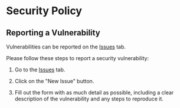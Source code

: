 # Security Policy

## Reporting a Vulnerability

Vulnerabilities can be reported on the [Issues](https://github.com/eoussama/circus/issues) tab.

Please follow these steps to report a security vulnerability:

1. Go to the [Issues](https://github.com/eoussama/circus/issues) tab.

2. Click on the "New Issue" button.

3. Fill out the form with as much detail as possible, including a clear description of the vulnerability and any steps to reproduce it.
